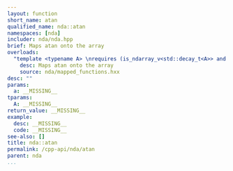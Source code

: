 ```yaml
---
layout: function
short_name: atan
qualified_name: nda::atan
namespaces: [nda]
includer: nda/nda.hpp
brief: Maps atan onto the array
overloads:
  "template <typename A> \nrequires (is_ndarray_v<std::decay_t<A>> and (get_algebra<std::decay_t<A>> != 'M')) \n\nauto atan(A && a)":
    desc: Maps atan onto the array
    source: nda/mapped_functions.hxx
desc: ""
params:
  a: __MISSING__
tparams:
  A: __MISSING__
return_value: __MISSING__
example:
  desc: __MISSING__
  code: __MISSING__
see-also: []
title: nda::atan
permalink: /cpp-api/nda/atan
parent: nda
...
```


